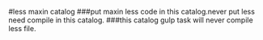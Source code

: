 #less maxin catalog
###put maxin less code in this catalog.never put less need compile in this catalog.
###this catalog gulp task will never compile less file.